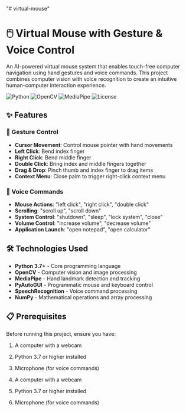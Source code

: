 "# virtual-mouse" 
# 🖱️ Virtual Mouse with Gesture & Voice Control

An AI-powered virtual mouse system that enables touch-free computer navigation using hand gestures and voice commands. This project combines computer vision with voice recognition to create an intuitive human-computer interaction experience.

![Python](https://img.shields.io/badge/Python-3.7%2B-blue?logo=python)
![OpenCV](https://img.shields.io/badge/OpenCV-4.5%2B-green?logo=opencv)
![MediaPipe](https://img.shields.io/badge/MediaPipe-0.8%2B-orange)
![License](https://img.shields.io/badge/License-MIT-green)

## ✨ Features

### 🤖 Gesture Control
- **Cursor Movement**: Control mouse pointer with hand movements
- **Left Click**: Bend index finger
- **Right Click**: Bend middle finger
- **Double Click**: Bring index and middle fingers together
- **Drag & Drop**: Pinch thumb and index finger to drag items
- **Context Menu**: Close palm to trigger right-click context menu

### 🎤 Voice Commands
- **Mouse Actions**: "left click", "right click", "double click"
- **Scrolling**: "scroll up", "scroll down"
- **System Control**: "shutdown", "sleep", "lock system", "close"
- **Volume Control**: "increase volume", "decrease volume"
- **Application Launch**: "open notepad", "open calculator"

## 🛠️ Technologies Used

- **Python 3.7+** - Core programming language
- **OpenCV** - Computer vision and image processing
- **MediaPipe** - Hand landmark detection and tracking
- **PyAutoGUI** - Programmatic mouse and keyboard control
- **SpeechRecognition** - Voice command processing
- **NumPy** - Mathematical operations and array processing

## 📋 Prerequisites

Before running this project, ensure you have:
1. A computer with a webcam
2. Python 3.7 or higher installed
3. Microphone (for voice commands)


1. A computer with a webcam
2. Python 3.7 or higher installed
3. Microphone (for voice commands)
